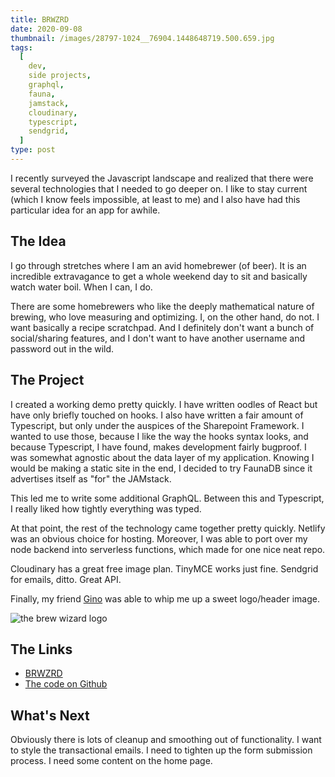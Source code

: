 ```yaml
---
title: BRWZRD
date: 2020-09-08
thumbnail: /images/28797-1024__76904.1448648719.500.659.jpg
tags:
  [
    dev,
    side projects,
    graphql,
    fauna,
    jamstack,
    cloudinary,
    typescript,
    sendgrid,
  ]
type: post
---
```


I recently surveyed the Javascript landscape and realized that there were several technologies that I needed to go deeper on. I like to stay current (which I know feels impossible, at least to me) and I also have had this particular idea for an app for awhile.

## The Idea

I go through stretches where I am an avid homebrewer (of beer). It is an incredible extravagance to get a whole weekend day to sit and basically watch water boil. When I can, I do.

There are some homebrewers who like the deeply mathematical nature of brewing, who love measuring and optimizing. I, on the other hand, do not. I want basically a recipe scratchpad. And I definitely don't want a bunch of social/sharing features, and I don't want to have another username and password out in the wild.

## The Project

I created a working demo pretty quickly. I have written oodles of React but have only briefly touched on hooks. I also have written a fair amount of Typescript, but only under the auspices of the Sharepoint Framework. I wanted to use those, because I like the way the hooks syntax looks, and because Typescript, I have found, makes development fairly bugproof. I was somewhat agnostic about the data layer of my application. Knowing I would be making a static site in the end, I decided to try FaunaDB since it advertises itself as "for" the JAMstack.

This led me to write some additional GraphQL. Between this and Typescript, I really liked how tightly everything was typed.

At that point, the rest of the technology came together pretty quickly. Netlify was an obvious choice for hosting. Moreover, I was able to port over my node backend into serverless functions, which made for one nice neat repo.

Cloudinary has a great free image plan. TinyMCE works just fine. Sendgrid for emails, ditto. Great API.

Finally, my friend [Gino](https://twitter.com/kiwimonsta) was able to whip me up a sweet logo/header image.

![the brew wizard logo](/images/brwzrd1.jpg)

## The Links

- [BRWZRD](https://www.brwzrd.com/)
- [The code on Github](https://github.com/thewatermethod/brwzrd)

## What's Next

Obviously there is lots of cleanup and smoothing out of functionality. I want to style the transactional emails. I need to tighten up the form submission process. I need some content on the home page.
